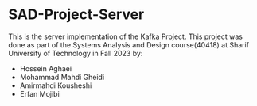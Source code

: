 # SAD-Project-Server

This is the server implementation of the Kafka Project.
This project was done as part of the Systems Analysis and Design course(40418) at Sharif University of Technology in Fall 2023 by:

- Hossein Aghaei
- Mohammad Mahdi Gheidi
- Amirmahdi Kousheshi
- Erfan Mojibi
